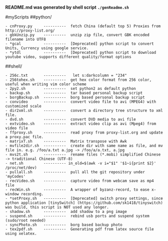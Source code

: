 
**README.md was generated by shell script `./genReadme.sh`**

#myScripts
##python/

	- cnProxy.py     ----------  fetch China (default top 5) Proxies from http://proxy-list.org/
	- gbkUnzip.py    ----------  unzip zip file, convert GBK encoded filename into UTF8
	- *gcal          ----------  [Deprecated] python script to convert Units, Currency using google service.
	- *ytdl          ----------  [Deprecated] python script to download youtube video, supports different quality/format options
##shell/

	- 256c.txt       ----------   let s:darkcolumn = "234"
	- 256tohex.sh    ----------  get hex color format from 256 color, useful when writing vim color scheme
	- 2py2.sh        ----------  set python2 as default python 
	- backup.sh      ----------  tar based personal backup script
	- borgBackup.sh  ----------  borg based personal backup script
	- convideo       ----------  convert video file to avi (MPEG4) with customized scale
	- dir2xml.sh     ----------  convert a directory tree structure to xml file.
	- dvd.sh         ----------  convert DVD media to avi file
	- extvideo.sh    ----------  extract video clip as avi (Mpeg4) from video file
	- ffproxy.sh     ----------  read proxy from proxy-list.org and update a proxy.pac file. 
	- matrixT.sh     ----------  Matrix transpose with Awk
	- mvfile2dir.sh  ----------  create dir with same name as file, and mv file in. e.g. /foo/a.txt a.jpg -> /foo/a/a.txt, a.jpg
	- mvs2t.sh       ----------  rename files (*.mobi) simplified Chinese -> traditional Chinese (UTF-8)
	- net.sh         ---------- in_old=$(awk -v i="$1" '$1~i{print $2}' /proc/net/dev)
	- pullall.sh     ----------  pull all the git repository under 'myCodes'
	- recVideo.sh    ----------  capture video from webcam save as mp4 file
	- recWin.sh      ----------  A wrapper of byzanz-record, to ease x-window recording.
	- *setProxy.sh   ----------  [Deprecated] switch proxy settings, since python application [tinySwitch] (https://github.com/sk1418/tinyswitch) was build, this script is NOT used any longer.
	- shadow.sh      ----------  add shadow to a png image
	- suspend.sh     ----------  rebind usb ports and suspend system (sudo/root needed)
	- syncPhoto.sh   ----------  borg based backup photo
	- tex2pdf.sh     ----------  Generating pdf from latex source file using xelatex.
